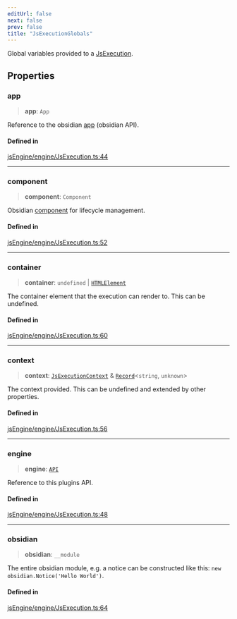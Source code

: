 ```yaml
---
editUrl: false
next: false
prev: false
title: "JsExecutionGlobals"
---
```


Global variables provided to a [JsExecution](../../../../../obsidian-js-engine-plugin-docs/api/classes/jsexecution).

## Properties

### app

> **app**: `App`

Reference to the obsidian [app](https://docs.obsidian.md/Reference/TypeScript+API/App) (obsidian API).

#### Defined in

[jsEngine/engine/JsExecution.ts:44](https://github.com/mProjectsCode/obsidian-js-engine-plugin/blob/10197bef1eb83a7d7334445d888ca7cb0cfc5bff/jsEngine/engine/JsExecution.ts#L44)

***

### component

> **component**: `Component`

Obsidian [component](https://docs.obsidian.md/Reference/TypeScript+API/Component) for lifecycle management.

#### Defined in

[jsEngine/engine/JsExecution.ts:52](https://github.com/mProjectsCode/obsidian-js-engine-plugin/blob/10197bef1eb83a7d7334445d888ca7cb0cfc5bff/jsEngine/engine/JsExecution.ts#L52)

***

### container

> **container**: `undefined` \| [`HTMLElement`](https://developer.mozilla.org/docs/Web/API/HTMLElement)

The container element that the execution can render to. This can be undefined.

#### Defined in

[jsEngine/engine/JsExecution.ts:60](https://github.com/mProjectsCode/obsidian-js-engine-plugin/blob/10197bef1eb83a7d7334445d888ca7cb0cfc5bff/jsEngine/engine/JsExecution.ts#L60)

***

### context

> **context**: [`JsExecutionContext`](/obsidian-js-engine-plugin-docs/api/interfaces/jsexecutioncontext/) & [`Record`](https://www.typescriptlang.org/docs/handbook/utility-types.html#recordkeys-type)\<`string`, `unknown`\>

The context provided. This can be undefined and extended by other properties.

#### Defined in

[jsEngine/engine/JsExecution.ts:56](https://github.com/mProjectsCode/obsidian-js-engine-plugin/blob/10197bef1eb83a7d7334445d888ca7cb0cfc5bff/jsEngine/engine/JsExecution.ts#L56)

***

### engine

> **engine**: [`API`](/obsidian-js-engine-plugin-docs/api/classes/api/)

Reference to this plugins API.

#### Defined in

[jsEngine/engine/JsExecution.ts:48](https://github.com/mProjectsCode/obsidian-js-engine-plugin/blob/10197bef1eb83a7d7334445d888ca7cb0cfc5bff/jsEngine/engine/JsExecution.ts#L48)

***

### obsidian

> **obsidian**: `__module`

The entire obsidian module, e.g. a notice can be constructed like this: `new obsidian.Notice('Hello World')`.

#### Defined in

[jsEngine/engine/JsExecution.ts:64](https://github.com/mProjectsCode/obsidian-js-engine-plugin/blob/10197bef1eb83a7d7334445d888ca7cb0cfc5bff/jsEngine/engine/JsExecution.ts#L64)

